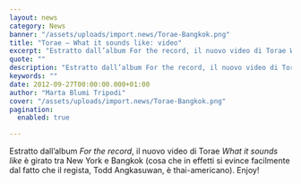 ```yaml
---
layout: news
category: News
banner: "/assets/uploads/import.news/Torae-Bangkok.png"
title: "Torae – What it sounds like: video"
excerpt: "Estratto dall’album For the record, il nuovo video di Torae What it sounds like è girato tra New York e Bangkok (cosa che in effetti si evince facilmente dal fatto che il regista, Todd Angkasuwan, è thai-americano). Enjoy!  "
quote: ""
description: "Estratto dall’album For the record, il nuovo video di Torae What it sounds like è girato tra New York e Bangkok (cosa che in effetti si evince facilmente dal fatto che il regista, Todd Angkasuwan, è thai-americano). Enjoy!  "
keywords: ""
date: 2012-09-27T00:00:00.000+01:00
author: "Marta Blumi Tripodi"
cover: "/assets/uploads/import.news/Torae-Bangkok.png"
pagination:
  enabled: true

---
```


Estratto dall’album _For the record_, il nuovo video di Torae _What it sounds like_ è girato tra New York e Bangkok (cosa che in effetti si evince facilmente dal fatto che il regista, Todd Angkasuwan, è thai-americano). Enjoy!

  